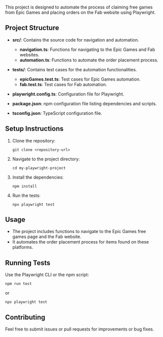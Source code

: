 This project is designed to automate the process of claiming free games from Epic Games and placing orders on the Fab website using Playwright.

## Project Structure

- **src/**: Contains the source code for navigation and automation.
  - **navigation.ts**: Functions for navigating to the Epic Games and Fab websites.
  - **automation.ts**: Functions to automate the order placement process.
  
- **tests/**: Contains test cases for the automation functionalities.
  - **epicGames.test.ts**: Test cases for Epic Games automation.
  - **fab.test.ts**: Test cases for Fab automation.

- **playwright.config.ts**: Configuration file for Playwright.

- **package.json**: npm configuration file listing dependencies and scripts.

- **tsconfig.json**: TypeScript configuration file.

## Setup Instructions

1. Clone the repository:
   ```
   git clone <repository-url>
   ```

2. Navigate to the project directory:
   ```
   cd my-playwright-project
   ```

3. Install the dependencies:
   ```
   npm install
   ```

4. Run the tests:
   ```
   npx playwright test
   ```

## Usage

- The project includes functions to navigate to the Epic Games free games page and the Fab website.
- It automates the order placement process for items found on these platforms.

## Running Tests

Use the Playwright CLI or the npm script:
```
npm run test
```
or
```
npx playwright test
```

## Contributing

Feel free to submit issues or pull requests for improvements or bug fixes.